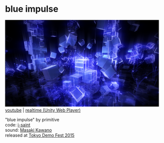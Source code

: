 blue impulse
===============
![alt text](doc/ss1.png )  
[youtube](https://www.youtube.com/watch?v=upZZVJW7K64) | [realtime (Unity Web Player)](http://primitive-games.jp/Unity/blue_impulse/)  
  
"blue impulse" by primitive  
code: [i-saint](http://primitive-games.jp/)  
sound: [Masaki Kawano](http://pocomo.skr.jp/)  
released at [Tokyo Demo Fest 2015](http://tokyodemofest.jp/)  
